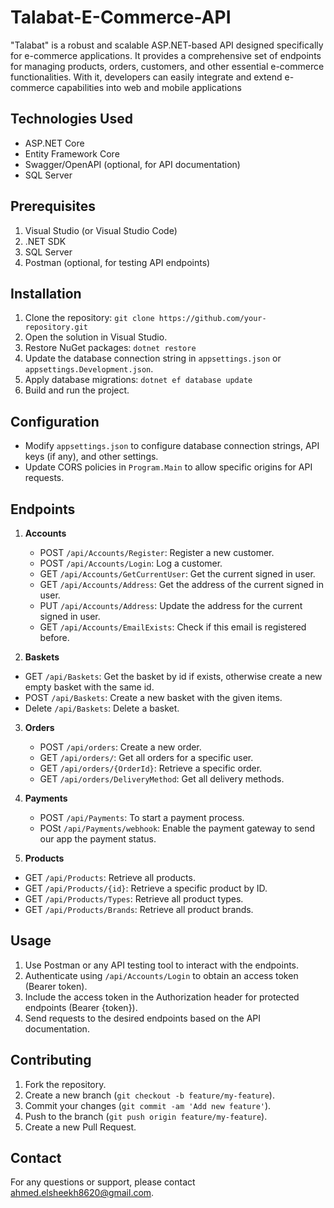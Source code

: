# Talabat-E-Commerce-API
 "Talabat" is a robust and scalable ASP.NET-based API designed specifically for e-commerce applications. It provides a comprehensive set of endpoints for managing products, orders, customers, and other essential e-commerce functionalities. With it, developers can easily integrate and extend e-commerce capabilities into web and mobile applications

## Technologies Used
- ASP.NET Core
- Entity Framework Core
- Swagger/OpenAPI (optional, for API documentation)
- SQL Server

## Prerequisites
1. Visual Studio (or Visual Studio Code)
2. .NET SDK
3. SQL Server
4. Postman (optional, for testing API endpoints)

## Installation
1. Clone the repository: `git clone https://github.com/your-repository.git`
2. Open the solution in Visual Studio.
3. Restore NuGet packages: `dotnet restore`
4. Update the database connection string in `appsettings.json` or `appsettings.Development.json`.
5. Apply database migrations: `dotnet ef database update`
6. Build and run the project.

## Configuration
- Modify `appsettings.json` to configure database connection strings, API keys (if any), and other settings.
- Update CORS policies in `Program.Main` to allow specific origins for API requests.

## Endpoints
1. **Accounts**
   - POST `/api/Accounts/Register`: Register a new customer.
   - POST `/api/Accounts/Login`: Log a customer.
   - GET `/api/Accounts/GetCurrentUser`: Get the current signed in user.
   - GET `/api/Accounts/Address`: Get the address of the current signed in user.
   - PUT `/api/Accounts/Address`: Update the address for the current signed in user.
   - GET `/api/Accounts/EmailExists`: Check if this email is registered before.
  
 2. **Baskets**
   - GET `/api/Baskets`: Get the basket by id if exists, otherwise create a new empty basket with the same id.
   - POST `/api/Baskets`: Create a new basket with the given items.
   - Delete `/api/Baskets`: Delete a basket.

3. **Orders**
   - POST `/api/orders`: Create a new order.
   - GET `/api/orders/`: Get all orders for a specific user.
   - GET `/api/orders/{OrderId}`: Retrieve a specific order.
   - GET `/api/orders/DeliveryMethod`: Get all delivery methods.
     
4. **Payments**
   - POST `/api/Payments`: To start a payment process.
   - POSt `/api/Payments/webhook`: Enable the payment gateway to send our app the payment status.
     
 5. **Products**
   - GET `/api/Products`: Retrieve all products.
   - GET `/api/Products/{id}`: Retrieve a specific product by ID.
   - GET `/api/Products/Types`: Retrieve all product types.
   - GET `/api/Products/Brands`: Retrieve all product brands.

## Usage
1. Use Postman or any API testing tool to interact with the endpoints.
2. Authenticate using `/api/Accounts/Login` to obtain an access token (Bearer token).
3. Include the access token in the Authorization header for protected endpoints (Bearer {token}).
4. Send requests to the desired endpoints based on the API documentation.

## Contributing
1. Fork the repository.
2. Create a new branch (`git checkout -b feature/my-feature`).
3. Commit your changes (`git commit -am 'Add new feature'`).
4. Push to the branch (`git push origin feature/my-feature`).
5. Create a new Pull Request.



## Contact
For any questions or support, please contact [ahmed.elsheekh8620@gmail.com](mailto:your-email@example.com).

